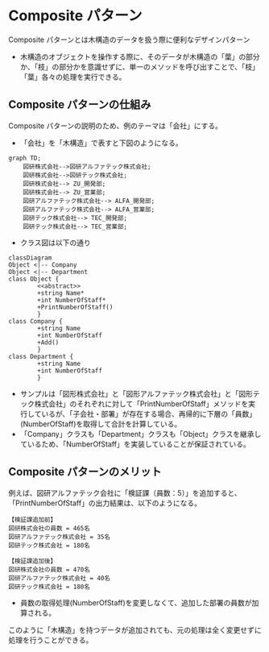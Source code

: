 # Composite パターン
Composite パターンとは木構造のデータを扱う際に便利なデザインパターン
- 木構造のオブジェクトを操作する際に、そのデータが木構造の「葉」の部分か、「枝」の部分かを意識せずに、単一のメソッドを呼び出すことで、「枝」「葉」各々の処理を実行できる。

## Composite パターンの仕組み
Composite パターンの説明のため、例のテーマは「会社」にする。
- 「会社」を「木構造」で表すと下図のようになる。
```mermaid
graph TD;
    図研株式会社-->図研アルファテック株式会社;
    図研株式会社-->図研テック株式会社;
    図研株式会社--> ZU_開発部;
    図研株式会社--> ZU_営業部;
    図研アルファテック株式会社--> ALFA_開発部;
    図研アルファテック株式会社--> ALFA_営業部;
    図研テック株式会社--> TEC_開発部;
    図研テック株式会社--> TEC_営業部;
```

- クラス図は以下の通り
```mermaid
classDiagram
Object <|-- Company
Object <|-- Department
class Object {
		<<abstract>>
		+string Name*
        +int NumberOfStaff*
        +PrintNumberOfStaff()
        }
class Company {
		+string Name
        +int NumberOfStaff
        +Add()
        }
class Department {
		+string Name
        +int NumberOfStaff
        }
```
- サンプルは「図形株式会社」と「図形アルファテック株式会社」と「図形テック株式会社」のそれぞれに対して「PrintNumberOfStaff」メソッドを実行しているが、「子会社・部署」が存在する場合、再帰的に下層の「員数」(NumberOfStaff)を取得して合計を計算している。
 - 「Company」クラスも「Department」クラスも「Object」クラスを継承しているため、「NumberOfStaff」を実装していることが保証されている。

## Composite パターンのメリット
例えば、図研アルファテック会社に「検証課（員数：5）」を追加すると、「PrintNumberOfStaff」の出力結果は、以下のようになる。
```
【検証課追加前】
図研株式会社の員数 = 465名
図研アルファテック株式会社 = 35名
図研テック株式会社 = 180名

【検証課追加後】
図研株式会社の員数 = 470名
図研アルファテック株式会社 = 40名
図研テック株式会社 = 180名
```
- 員数の取得処理(NumberOfStaff)を変更しなくて、追加した部署の員数が加算される。

このように「木構造」を持つデータが追加されても、元の処理は全く変更せずに処理を行うことができる。
